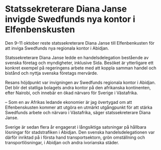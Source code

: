 # Statssekreterare Diana Janse invigde Swedfunds nya kontor i Elfenbenskusten

Den 9–11 oktober reste statssekreterare Diana Janse till Elfenbenkusten för att inviga Swedfunds nya regionala kontor i Abidjan.


Statssekreterare Diana Janse ledde en handelsdelegation bestående av svenska företag och myndigheter, inklusive Sida. Besöket är ytterligare ett konkret exempel på regeringens arbete med att koppla samman handel och bistånd och nyttja svenska företags mervärde.

Resans höjdpunkt var invigningen av Swedfunds regionala kontor i Abidjan. Det blir det statliga bolagets andra kontor på den afrikanska kontinenten, efter Nairobi, och innebär en ökad närvaro för Sverige i Västafrika.

– Som en av Afrikas ledande ekonomier är jag övertygad om att Elfenbenskusten kommer att utgöra en utmärkt utgångpunkt för att stärka Swedfunds arbete och närvaro i Västafrika, säger statssekreterare Diana Janse.

Sverige är sedan flera år engagerat i långsiktiga satsningar på hållbara lösningar för stadstrafiken i Abidjan. Den svenska handelsdelegationen var därför inriktad på i första hand transportsektorn, grön omställning och transportlösningar, i Abidjan och andra ivorianska städer.

